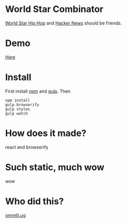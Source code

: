 # World Star Combinator
[World Star Hip Hop](http://www.worldstarhiphop.com/videos/) and [Hacker News](https://news.ycombinator.com) should be friends.

# Demo
[Here](http://worldstarcombinator.com/)

# Install

First install [npm](http://npmjs.org) and [gulp](http://gulpjs.com/). Then

```
npm install
gulp browserify
gulp styles
gulp watch
```

# How does it made?
react and browserify

# Such static, much wow
wow

# Who did this?
[omrelli.ug](http://omrelli.ug)
